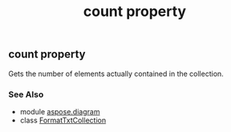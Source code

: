 ﻿---
title: count property
second_title: Aspose.Diagram for Python via .NET API References
description: 
type: docs
weight: 80
url: /python-net/aspose.diagram/formattxtcollection/count/
is_root: false
---

## count property


Gets the number of elements actually contained in the collection.

### See Also
* module [aspose.diagram](../../)
* class [FormatTxtCollection](/diagram/python-net/aspose.diagram/formattxtcollection)
